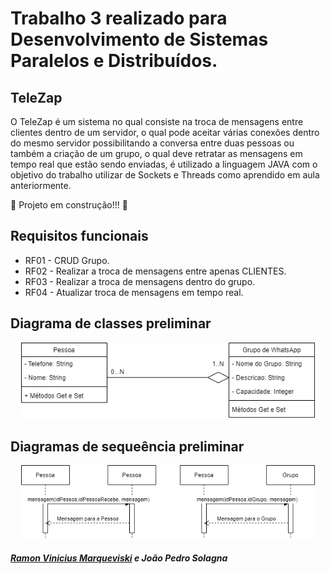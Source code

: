 # Trabalho 3 realizado para Desenvolvimento de Sistemas Paralelos e Distribuídos.
 ## TeleZap
 
O TeleZap é um sistema no qual consiste na troca de mensagens entre clientes dentro de um servidor, o qual pode aceitar várias conexões dentro do mesmo servidor possibilitando a conversa entre duas pessoas ou também a criação de um grupo, o qual deve retratar as mensagens em tempo real que estão sendo enviadas, é utilizado a linguagem JAVA com o objetivo do trabalho utilizar de Sockets e Threads como aprendido em aula anteriormente.
 
 🚧  Projeto em construção!!!  🚧
 
 ## Requisitos funcionais
 
 * RF01 - CRUD Grupo.
 * RF02 - Realizar a troca de mensagens entre apenas CLIENTES.
 * RF03 - Realizar a troca de mensagens dentro do grupo.
 * RF04 - Atualizar troca de mensagens em tempo real.
 
 ## Diagrama de classes preliminar
 <p align = "center">
 <img width ="470" src = "src/Assets/DiagramaDeClasseT4.drawio.png">
 </p>
 
 ## Diagramas de sequeência preliminar
  <p align = "center">
 <img width ="470" src = "src/Assets/Diagrama2Sequencia.drawio.png">
 </p>

 
 
 ##### <a href="https://www.linkedin.com/in/ramon-vinicius-marqueviski-a4ba801a1/">Ramon Vinicius Marqueviski</a> e João Pedro Solagna
 

